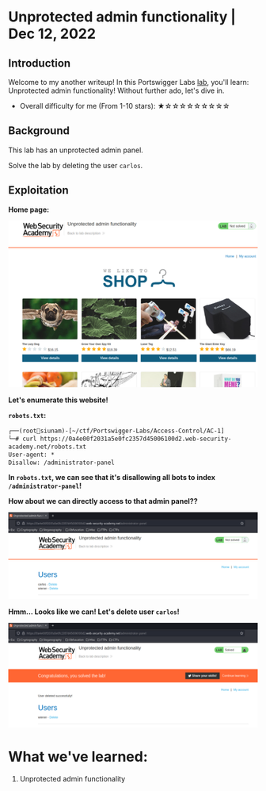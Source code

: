 # Unprotected admin functionality | Dec 12, 2022

## Introduction

Welcome to my another writeup! In this Portswigger Labs [lab](https://portswigger.net/web-security/access-control/lab-unprotected-admin-functionality), you'll learn: Unprotected admin functionality! Without further ado, let's dive in.

- Overall difficulty for me (From 1-10 stars): ★☆☆☆☆☆☆☆☆☆

## Background

This lab has an unprotected admin panel.

Solve the lab by deleting the user `carlos`.

## Exploitation

**Home page:**

![](https://raw.githubusercontent.com/siunam321/CTF-Writeups/main/Portswigger-Labs/Access-Control/AC-1/images/Pasted%20image%2020221212041157.png)

**Let's enumerate this website!**

**`robots.txt`:**
```
┌──(root🌸siunam)-[~/ctf/Portswigger-Labs/Access-Control/AC-1]
└─# curl https://0a4e00f2031a5e0fc2357d45006100d2.web-security-academy.net/robots.txt            
User-agent: *
Disallow: /administrator-panel
```

**In `robots.txt`, we can see that it's disallowing all bots to index `/administrator-panel`!**

**How about we can directly access to that admin panel??**

![](https://raw.githubusercontent.com/siunam321/CTF-Writeups/main/Portswigger-Labs/Access-Control/AC-1/images/Pasted%20image%2020221212041432.png)

**Hmm... Looks like we can! Let's delete user `carlos`!**

![](https://raw.githubusercontent.com/siunam321/CTF-Writeups/main/Portswigger-Labs/Access-Control/AC-1/images/Pasted%20image%2020221212041459.png)

# What we've learned:

1. Unprotected admin functionality